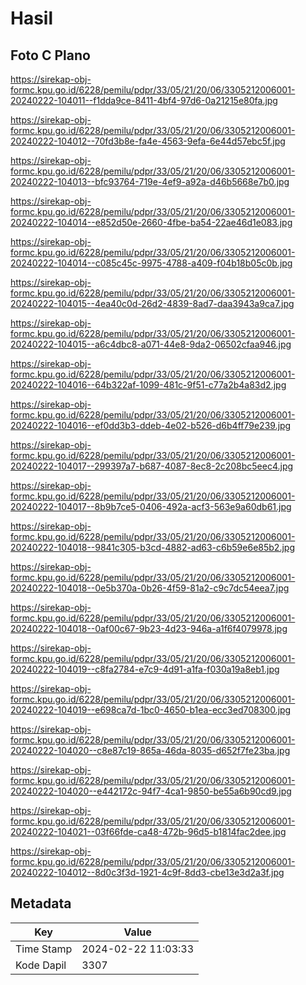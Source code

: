 # Hasil

## Foto C Plano

https://sirekap-obj-formc.kpu.go.id/6228/pemilu/pdpr/33/05/21/20/06/3305212006001-20240222-104011--f1dda9ce-8411-4bf4-97d6-0a21215e80fa.jpg

https://sirekap-obj-formc.kpu.go.id/6228/pemilu/pdpr/33/05/21/20/06/3305212006001-20240222-104012--70fd3b8e-fa4e-4563-9efa-6e44d57ebc5f.jpg

https://sirekap-obj-formc.kpu.go.id/6228/pemilu/pdpr/33/05/21/20/06/3305212006001-20240222-104013--bfc93764-719e-4ef9-a92a-d46b5668e7b0.jpg

https://sirekap-obj-formc.kpu.go.id/6228/pemilu/pdpr/33/05/21/20/06/3305212006001-20240222-104014--e852d50e-2660-4fbe-ba54-22ae46d1e083.jpg

https://sirekap-obj-formc.kpu.go.id/6228/pemilu/pdpr/33/05/21/20/06/3305212006001-20240222-104014--c085c45c-9975-4788-a409-f04b18b05c0b.jpg

https://sirekap-obj-formc.kpu.go.id/6228/pemilu/pdpr/33/05/21/20/06/3305212006001-20240222-104015--4ea40c0d-26d2-4839-8ad7-daa3943a9ca7.jpg

https://sirekap-obj-formc.kpu.go.id/6228/pemilu/pdpr/33/05/21/20/06/3305212006001-20240222-104015--a6c4dbc8-a071-44e8-9da2-06502cfaa946.jpg

https://sirekap-obj-formc.kpu.go.id/6228/pemilu/pdpr/33/05/21/20/06/3305212006001-20240222-104016--64b322af-1099-481c-9f51-c77a2b4a83d2.jpg

https://sirekap-obj-formc.kpu.go.id/6228/pemilu/pdpr/33/05/21/20/06/3305212006001-20240222-104016--ef0dd3b3-ddeb-4e02-b526-d6b4ff79e239.jpg

https://sirekap-obj-formc.kpu.go.id/6228/pemilu/pdpr/33/05/21/20/06/3305212006001-20240222-104017--299397a7-b687-4087-8ec8-2c208bc5eec4.jpg

https://sirekap-obj-formc.kpu.go.id/6228/pemilu/pdpr/33/05/21/20/06/3305212006001-20240222-104017--8b9b7ce5-0406-492a-acf3-563e9a60db61.jpg

https://sirekap-obj-formc.kpu.go.id/6228/pemilu/pdpr/33/05/21/20/06/3305212006001-20240222-104018--9841c305-b3cd-4882-ad63-c6b59e6e85b2.jpg

https://sirekap-obj-formc.kpu.go.id/6228/pemilu/pdpr/33/05/21/20/06/3305212006001-20240222-104018--0e5b370a-0b26-4f59-81a2-c9c7dc54eea7.jpg

https://sirekap-obj-formc.kpu.go.id/6228/pemilu/pdpr/33/05/21/20/06/3305212006001-20240222-104018--0af00c67-9b23-4d23-946a-a1f6f4079978.jpg

https://sirekap-obj-formc.kpu.go.id/6228/pemilu/pdpr/33/05/21/20/06/3305212006001-20240222-104019--c8fa2784-e7c9-4d91-a1fa-f030a19a8eb1.jpg

https://sirekap-obj-formc.kpu.go.id/6228/pemilu/pdpr/33/05/21/20/06/3305212006001-20240222-104019--e698ca7d-1bc0-4650-b1ea-ecc3ed708300.jpg

https://sirekap-obj-formc.kpu.go.id/6228/pemilu/pdpr/33/05/21/20/06/3305212006001-20240222-104020--c8e87c19-865a-46da-8035-d652f7fe23ba.jpg

https://sirekap-obj-formc.kpu.go.id/6228/pemilu/pdpr/33/05/21/20/06/3305212006001-20240222-104020--e442172c-94f7-4ca1-9850-be55a6b90cd9.jpg

https://sirekap-obj-formc.kpu.go.id/6228/pemilu/pdpr/33/05/21/20/06/3305212006001-20240222-104021--03f66fde-ca48-472b-96d5-b1814fac2dee.jpg

https://sirekap-obj-formc.kpu.go.id/6228/pemilu/pdpr/33/05/21/20/06/3305212006001-20240222-104012--8d0c3f3d-1921-4c9f-8dd3-cbe13e3d2a3f.jpg


## Metadata

| Key        | Value               |
| ---------- | ------------------- |
| Time Stamp | 2024-02-22 11:03:33 |
| Kode Dapil | 3307                |



